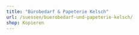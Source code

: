 ```yaml
---
title: "Bürobedarf & Papeterie Kelsch"
url: /suessen/buerobedarf-und-papeterie-kelsch/
shop: Kopieren
---
```

